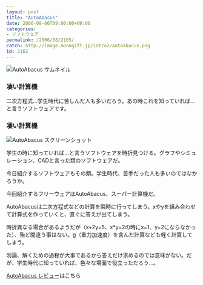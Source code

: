 ```yaml
---
layout: post
title: "AutoAbacus"
date: 2006-08-06T09:00:00+09:00
categories:
- ソフトウェア
permalink: /2006/08/2165/
catch: http://image.moongift.jp/intro2/autoabacus.png
id: 2162
---
```

 ![AutoAbacus サムネイル](http://image.moongift.jp/intro2/autoabacus.t.png "AutoAbacus サムネイル")
  

### 凄い計算機
  
二次方程式…学生時代に苦しんだ人も多いだろう。あの時これを知っていれば…と言うソフトウェアです。  
<!--more-->  

### 凄い計算機
  

![AutoAbacus スクリーンショット](http://image.moongift.jp/intro2/autoabacus.png "AutoAbacus スクリーンショット")

  

学生の時に知っていれば…と言うソフトウェアを時折見つける。グラフやシミュレーション、CADと言った類のソフトウェアだ。

  

今日紹介するソフトウェアもその類。学生時代、苦手だった人も多いのではなかろうか。

  

今回紹介するフリーウェアはAutoAbacus、スーパー計算機だ。

  

AutoAbacusは二次方程式などの計算を瞬時に行ってしまう。xやyを組み合わせて計算式を作っていくと、直ぐに答えが出てしまう。

  

時折異なる場合があるようだが（x+2y=5、x\*y=2の時にx=1、y=2にならなかった）、殆ど間違う事はない。g（重力加速度）を含んだ計算なども軽く計算してしまう。

  

勿論、解くための過程が大事であるから答えだけ求めるのでは意味がない。だが、学生時代に知っていれば、色々な場面で役立っただろう…。

  

[AutoAbacus レビュー](http://fw.moongift.jp/review/i-2170.html)はこちら

